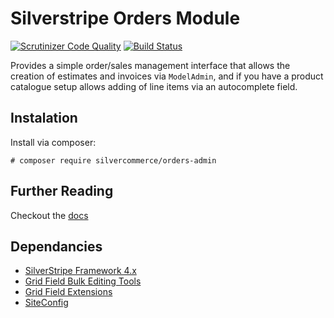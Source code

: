 Silverstripe Orders Module
==========================

[![Scrutinizer Code Quality](https://scrutinizer-ci.com/g/silvercommerce/orders-admin/badges/quality-score.png?b=1.3)](https://scrutinizer-ci.com/g/silvercommerce/orders-admin/?branch=1.3)
[![Build Status](https://travis-ci.org/silvercommerce/orders-admin.svg?branch=1.3)](https://travis-ci.org/silvercommerce/orders-admin)

Provides a simple order/sales management interface that allows the creation
of estimates and invoices via `ModelAdmin`, and if you have a product catalogue
setup allows adding of line items via an autocomplete field.

## Instalation

Install via composer:

    # composer require silvercommerce/orders-admin

## Further Reading

Checkout the [docs](docs/)

## Dependancies

* [SilverStripe Framework 4.x](https://github.com/silverstripe/silverstripe-framework)
* [Grid Field Bulk Editing Tools](https://github.com/colymba/GridFieldBulkEditingTools)
* [Grid Field Extensions](https://github.com/ajshort/silverstripe-gridfieldextensions)
* [SiteConfig](https://github.com/silverstripe/siteconfig)